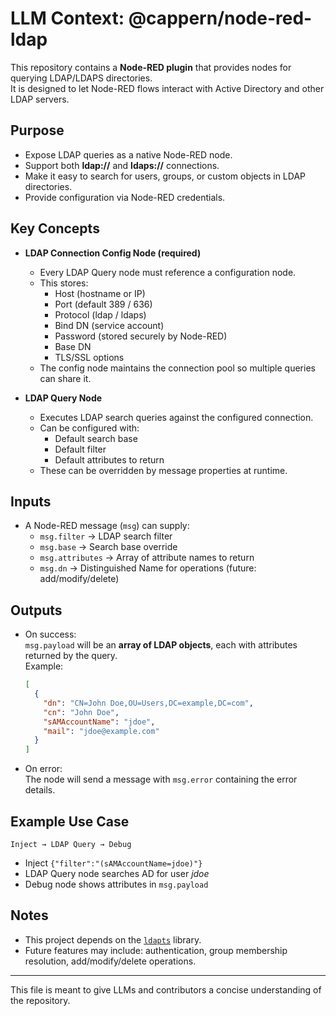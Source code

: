 # LLM Context: @cappern/node-red-ldap

This repository contains a **Node-RED plugin** that provides nodes for querying LDAP/LDAPS directories.  
It is designed to let Node-RED flows interact with Active Directory and other LDAP servers.

## Purpose
- Expose LDAP queries as a native Node-RED node.
- Support both **ldap://** and **ldaps://** connections.
- Make it easy to search for users, groups, or custom objects in LDAP directories.
- Provide configuration via Node-RED credentials.

## Key Concepts
- **LDAP Connection Config Node (required)**  
  - Every LDAP Query node must reference a configuration node.  
  - This stores:
    - Host (hostname or IP)
    - Port (default 389 / 636)
    - Protocol (ldap / ldaps)
    - Bind DN (service account)
    - Password (stored securely by Node-RED)
    - Base DN
    - TLS/SSL options
  - The config node maintains the connection pool so multiple queries can share it.

- **LDAP Query Node**  
  - Executes LDAP search queries against the configured connection.
  - Can be configured with:
    - Default search base
    - Default filter
    - Default attributes to return
  - These can be overridden by message properties at runtime.

## Inputs
- A Node-RED message (`msg`) can supply:
  - `msg.filter` → LDAP search filter
  - `msg.base` → Search base override
  - `msg.attributes` → Array of attribute names to return
  - `msg.dn` → Distinguished Name for operations (future: add/modify/delete)

## Outputs
- On success:  
  `msg.payload` will be an **array of LDAP objects**, each with attributes returned by the query.  
  Example:
  ```json
  [
    {
      "dn": "CN=John Doe,OU=Users,DC=example,DC=com",
      "cn": "John Doe",
      "sAMAccountName": "jdoe",
      "mail": "jdoe@example.com"
    }
  ]
  ```
- On error:  
  The node will send a message with `msg.error` containing the error details.

## Example Use Case
```text
Inject → LDAP Query → Debug
```
- Inject `{"filter":"(sAMAccountName=jdoe)"}`  
- LDAP Query node searches AD for user *jdoe*  
- Debug node shows attributes in `msg.payload`

## Notes
- This project depends on the [`ldapts`](https://github.com/ldapts/ldapts) library.
- Future features may include: authentication, group membership resolution, add/modify/delete operations.

---

This file is meant to give LLMs and contributors a concise understanding of the repository.
